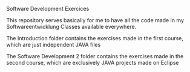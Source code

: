 Software Development Exercices

This repository serves basically for me to have all the code made in my Softwareentwicklung Classes available everywhere.

The Introduction folder contains the exercises made in the first course, which are just independent JAVA files

The Software Development 2 folder contains the exercises made in the second course, which are exclusively JAVA projects made on Eclipse